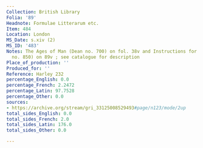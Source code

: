 ```yaml
---
Collection: British Library
Folia: '89'
Headnote: Formulae Litterarum etc.
Item: 484
Location: London
MS_Date: s.xiv (2)
MS_ID: '483'
Notes: The Ages of Man (Dean no. 700) on fol. 38v and Instructions for prayers (Dean
  no. 850) on 89v ; see catalogue for description
Place_of_production: ''
Produced_for: ''
Reference: Harley 232
percentage_English: 0.0
percentage_French: 2.2472
percentage_Latin: 97.7528
percentage_Other: 0.0
sources:
- https://archive.org/stream/gri_33125008529493#page/n123/mode/2up
total_sides_English: 0.0
total_sides_French: 2.0
total_sides_Latin: 176.0
total_sides_Other: 0.0

---
```

